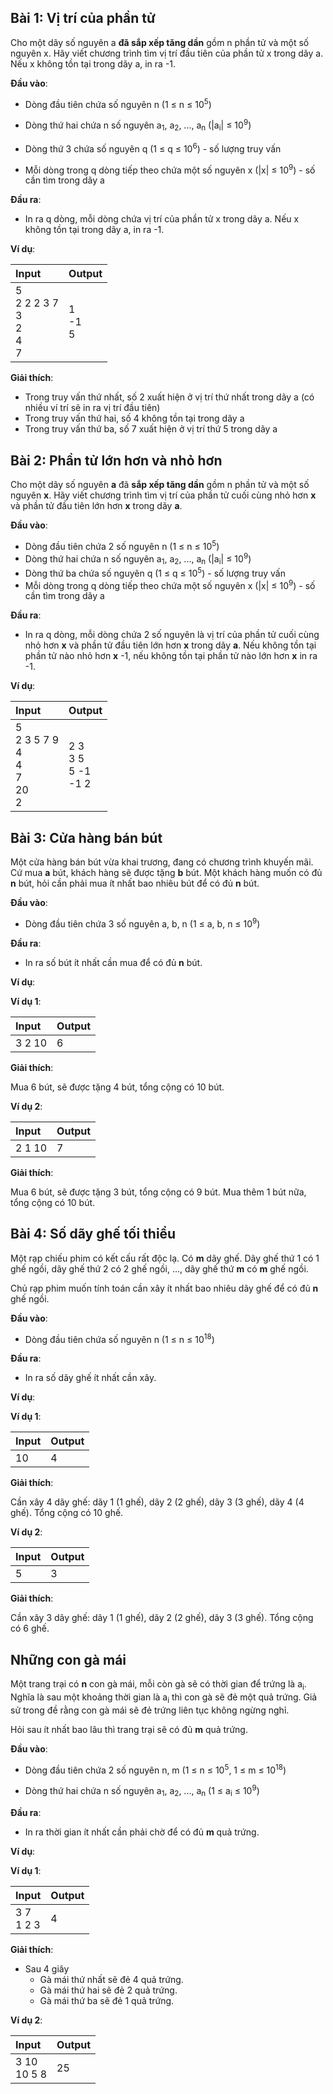 ## Bài 1: Vị trí của phần tử

Cho một dãy số nguyên a **đã sắp xếp tăng dần** gồm n phần tử và một số nguyên x. Hãy viết chương trình tìm vị trí đầu tiên của phần tử x trong dãy a. Nếu x không tồn tại trong dãy a, in ra -1.

**Đầu vào**:

- Dòng đầu tiên chứa số nguyên n (1 ≤ n ≤ 10<sup>5</sup>)

- Dòng thứ hai chứa n số nguyên a<sub>1</sub>, a<sub>2</sub>, ..., a<sub>n</sub> (|a<sub>i</sub>| ≤ 10<sup>9</sup>)

- Dòng thứ 3 chứa số nguyên q (1 ≤ q ≤ 10<sup>6</sup>) - số lượng truy vấn

- Mỗi dòng trong q dòng tiếp theo chứa một số nguyên x (|x| ≤ 10<sup>9</sup>) - số cần tìm trong dãy a

**Đầu ra**:

- In ra q dòng, mỗi dòng chứa vị trí của phần tử x trong dãy a. Nếu x không tồn tại trong dãy a, in ra -1.

**Ví dụ**:

| Input | Output |
|:---|:---|
| 5 <br> 2 2 2 3 7 <br> 3 <br> 2 <br> 4 <br> 7 | 1 <br> -1 <br> 5 |

**Giải thích**:
- Trong truy vấn thứ nhất, số 2 xuất hiện ở vị trí thứ nhất trong dãy a (có nhiều ví trí sẽ in ra vị trí đầu tiên)
- Trong truy vấn thứ hai, số 4 không tồn tại trong dãy a
- Trong truy vấn thứ ba, số 7 xuất hiện ở vị trí thứ 5 trong dãy a

## Bài 2: Phần tử lớn hơn và nhỏ hơn

Cho một dãy số nguyên **a** đã **sắp xếp tăng dần** gồm n phần tử và một số nguyên **x**. Hãy viết chương trình tìm vị trí của phần tử cuối cùng nhỏ hơn **x** và phần tử đầu tiên lớn hơn **x** trong dãy **a**. 

**Đầu vào**:

- Dòng đầu tiên chứa 2 số nguyên n (1 ≤ n ≤ 10<sup>5</sup>)
- Dòng thứ hai chứa n số nguyên a<sub>1</sub>, a<sub>2</sub>, ..., a<sub>n</sub> (|a<sub>i</sub>| ≤ 10<sup>9</sup>)
- Dòng thứ ba chứa số nguyên q (1 ≤ q ≤ 10<sup>5</sup>) - số lượng truy vấn
- Mỗi dòng trong q dòng tiếp theo chứa một số nguyên x (|x| ≤ 10<sup>9</sup>) - số cần tìm trong dãy a

**Đầu ra**:

- In ra q dòng, mỗi dòng chứa 2 số nguyên là vị trí của phần tử cuối cùng nhỏ hơn **x** và phần tử đầu tiên lớn hơn **x** trong dãy **a**. Nếu không tồn tại phần tử nào nhỏ hơn **x** -1, nếu không tồn tại phần tử nào lớn hơn **x** in ra -1.

**Ví dụ**:

| Input | Output |
|:---|:---|
| 5 <br> 2 3 5 7 9 <br> 4 <br> 4 <br> 7 <br> 20 <br> 2| 2 3 <br> 3 5 <br> 5 -1 <br> -1 2 |

## Bài 3: Cửa hàng bán bút

Một cửa hàng bán bút vừa khai trương, đang có chương trình khuyến mãi.
Cứ mua **a** bút, khách hàng sẽ được tặng **b** bút. Một khách hàng muốn có đủ **n** bút, hỏi cần phải mua ít nhất bao nhiêu bút để có đủ **n** bút.

**Đầu vào**:

- Dòng đầu tiên chứa 3 số nguyên a, b, n (1 ≤ a, b, n ≤ 10<sup>9</sup>)

**Đầu ra**:

- In ra số bút ít nhất cần mua để có đủ **n** bút.

**Ví dụ**:

**Ví dụ 1**:

| Input | Output |
|:---|:---|
| 3 2 10 | 6 |

**Giải thích**:

Mua 6 bút, sẽ được tặng 4 bút, tổng cộng có 10 bút.

**Ví dụ 2**:

| Input | Output |
|:---|:---|
| 2 1 10 | 7 |

**Giải thích**:

Mua 6 bút, sẽ được tặng 3 bút, tổng cộng có 9 bút. Mua thêm 1 bút nữa, tổng cộng có 10 bút.

## Bài 4: Số dãy ghế tối thiểu

Một rạp chiếu phim có kết cấu rất độc lạ. Có **m** dãy ghế. Dãy ghế thứ 1 có 1 ghế ngồi, dãy ghế thứ 2 có 2 ghế ngồi, ..., dãy ghế thứ **m** có **m** ghế ngồi.

Chủ rạp phim muốn tính toán cần xây ít nhất bao nhiêu dãy ghế để có đủ **n** ghế ngồi.

**Đầu vào**:

- Dòng đầu tiên chứa  số nguyên n (1 ≤ n ≤ 10<sup>18</sup>)

**Đầu ra**:

- In ra số dãy ghế ít nhất cần xây.

**Ví dụ**:

**Ví dụ 1**:

| Input | Output |
|:---|:---|
| 10 | 4 |

**Giải thích**:

Cần xây 4 dãy ghế: dãy 1 (1 ghế), dãy 2 (2 ghế), dãy 3 (3 ghế), dãy 4 (4 ghế). Tổng cộng có 10 ghế.

**Ví dụ 2**:

| Input | Output |
|:---|:---|
| 5 | 3 |

**Giải thích**:

Cần xây 3 dãy ghế: dãy 1 (1 ghế), dãy 2 (2 ghế), dãy 3 (3 ghế). Tổng cộng có 6 ghế.

## Những con gà mái

Một trang trại có **n** con gà mái, mỗi còn gà sẽ có thời gian để trứng là a<sub>i</sub>. Nghĩa là sau một khoảng thời gian là a<sub>i</sub> thì con gà sẽ đẻ một quả trứng. Giả sử trong đề rằng con gà mái sẽ đẻ trứng liên tục không ngừng nghỉ.

Hỏi sau ít nhất bao lâu thì trang trại sẽ có đủ **m** quả trứng.

**Đầu vào**:

- Dòng đầu tiên chứa 2 số nguyên n, m (1 ≤ n ≤ 10<sup>5</sup>, 1 ≤ m ≤ 10<sup>18</sup>)

- Dòng thứ hai chứa n số nguyên a<sub>1</sub>, a<sub>2</sub>, ..., a<sub>n</sub> (1 ≤ a<sub>i</sub> ≤ 10<sup>9</sup>)

**Đầu ra**:

- In ra thời gian ít nhất cần phải chờ để có đủ **m** quả trứng.

**Ví dụ**:

**Ví dụ 1**:

| Input | Output |
|:---|:---|
| 3 7 <br> 1 2 3 | 4 |

**Giải thích**:

- Sau 4 giây
    - Gà mái thứ nhất sẽ đẻ 4 quả trứng.
    - Gà mái thứ hai sẽ đẻ 2 quả trứng.
    - Gà mái thứ ba sẽ đẻ 1 quả trứng.

**Ví dụ 2**:

| Input | Output |
|:---|:---|
| 3 10 <br> 10 5 8 | 25 |



